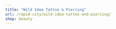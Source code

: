 ```yaml
---
title: "Wild Idea Tattoo & Piercing"
url: /rapid-city/wild-idea-tattoo-and-piercing/
shop: beauty
---
```

